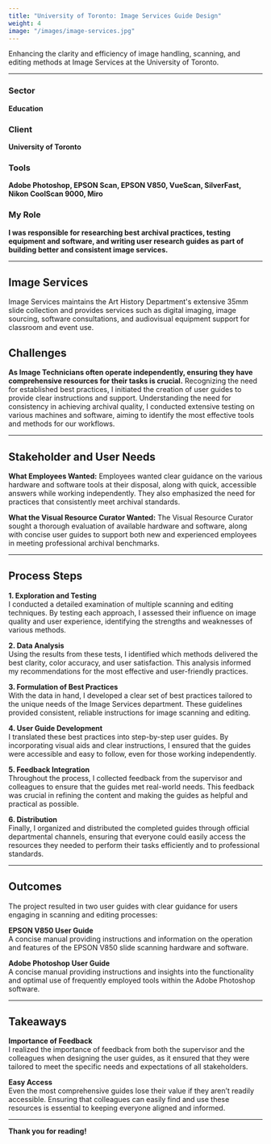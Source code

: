 ```yaml
---
title: "University of Toronto: Image Services Guide Design"
weight: 4
image: "/images/image-services.jpg"
---
```


Enhancing the clarity and efficiency of image handling, scanning, and editing methods at Image Services at the University of Toronto.

---

### Sector  
**Education**

### Client  
**University of Toronto**

### Tools  
**Adobe Photoshop, EPSON Scan, EPSON V850, VueScan, SilverFast, Nikon CoolScan 9000, Miro**

### My Role  
**I was responsible for researching best archival practices, testing equipment and software, and writing user research guides as part of building better and consistent image services.**

---

## Image Services

Image Services maintains the Art History Department's extensive 35mm slide collection and provides services such as digital imaging, image sourcing, software consultations, and audiovisual equipment support for classroom and event use. 

## Challenges

**As Image Technicians often operate independently, ensuring they have comprehensive resources for their tasks is crucial.** Recognizing the need for established best practices, I initiated the creation of user guides to provide clear instructions and support. Understanding the need for consistency in achieving archival quality, I conducted extensive testing on various machines and software, aiming to identify the most effective tools and methods for our workflows.

---

## Stakeholder and User Needs

**What Employees Wanted:**
Employees wanted clear guidance on the various hardware and software tools at their disposal, along with quick, accessible answers while working independently. They also emphasized the need for practices that consistently meet archival standards.

**What the Visual Resource Curator Wanted:**
The Visual Resource Curator sought a thorough evaluation of available hardware and software, along with concise user guides to support both new and experienced employees in meeting professional archival benchmarks.

---

## Process Steps

**1. Exploration and Testing**  
I conducted a detailed examination of multiple scanning and editing techniques. By testing each approach, I assessed their influence on image quality and user experience, identifying the strengths and weaknesses of various methods.

**2. Data Analysis**  
Using the results from these tests, I identified which methods delivered the best clarity, color accuracy, and user satisfaction. This analysis informed my recommendations for the most effective and user-friendly practices.

**3. Formulation of Best Practices**  
With the data in hand, I developed a clear set of best practices tailored to the unique needs of the Image Services department. These guidelines provided consistent, reliable instructions for image scanning and editing.

**4. User Guide Development**  
I translated these best practices into step-by-step user guides. By incorporating visual aids and clear instructions, I ensured that the guides were accessible and easy to follow, even for those working independently.

**5. Feedback Integration**  
Throughout the process, I collected feedback from the supervisor and colleagues to ensure that the guides met real-world needs. This feedback was crucial in refining the content and making the guides as helpful and practical as possible.

**6. Distribution**  
Finally, I organized and distributed the completed guides through official departmental channels, ensuring that everyone could easily access the resources they needed to perform their tasks efficiently and to professional standards.

---

## Outcomes

The project resulted in two user guides with clear guidance for users engaging in scanning and editing processes:

**EPSON V850 User Guide**  
A concise manual providing instructions and information on the operation and features of the EPSON V850 slide scanning hardware and software.  


**Adobe Photoshop User Guide**  
A concise manual providing instructions and insights into the functionality and optimal use of frequently employed tools within the Adobe Photoshop software.  

---

## Takeaways

**Importance of Feedback**  
I realized the importance of feedback from both the supervisor and the colleagues when designing the user guides, as it ensured that they were tailored to meet the specific needs and expectations of all stakeholders.

**Easy Access**  
Even the most comprehensive guides lose their value if they aren’t readily accessible. Ensuring that colleagues can easily find and use these resources is essential to keeping everyone aligned and informed.

---

**Thank you for reading!**
